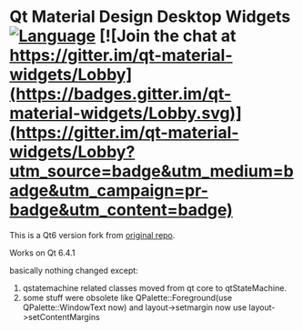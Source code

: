# Qt Material Design Desktop Widgets [![Language](https://img.shields.io/badge/language-c++-brightgreen.svg)]() [![Join the chat at https://gitter.im/qt-material-widgets/Lobby](https://badges.gitter.im/qt-material-widgets/Lobby.svg)](https://gitter.im/qt-material-widgets/Lobby?utm_source=badge&utm_medium=badge&utm_campaign=pr-badge&utm_content=badge)

This is a Qt6 version fork from [original repo](https://github.com/laserpants/qt-material-widgets).

Works on Qt 6.4.1

basically nothing changed except:
1. qstatemachine related classes moved from qt core to qtStateMachine.
2. some stuff were obsolete like QPalette::Foreground(use QPalette::WindowText now)  and layout->setmargin now use layout->setContentMargins
